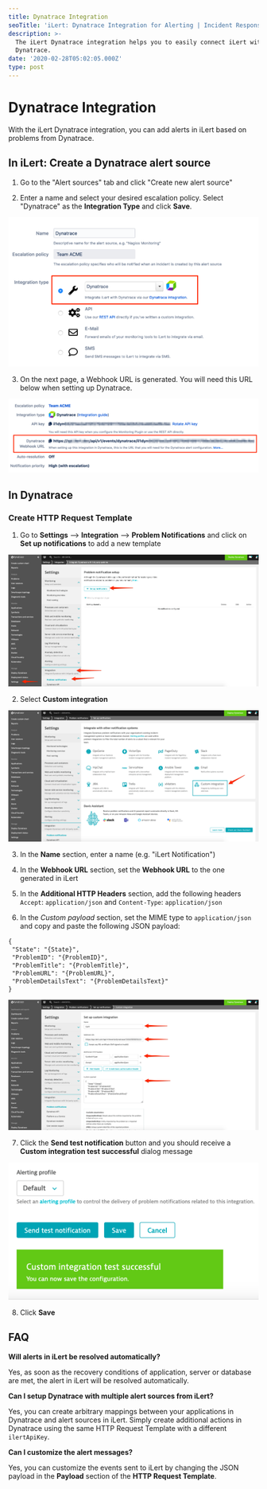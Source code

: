 ```yaml
---
title: Dynatrace Integration
seoTitle: 'iLert: Dynatrace Integration for Alerting | Incident Response | Uptime'
description: >-
  The iLert Dynatrace integration helps you to easily connect iLert with
  Dynatrace.
date: '2020-02-28T05:02:05.000Z'
type: post
---
```


# Dynatrace Integration

With the iLert Dynatrace integration, you can add alerts in iLert based on problems from Dynatrace.

## In iLert: Create a Dynatrace alert source <a id="create-alert-source"></a>

1. Go to the "Alert sources" tab and click "Create new alert source"

2. Enter a name and select your desired escalation policy. Select "Dynatrace" as the **Integration Type** and click **Save**.

![](../.gitbook/assets/dyn5.png)

3. On the next page, a Webhook URL is generated. You will need this URL below when setting up Dynatrace.

![](../.gitbook/assets/dyn6.png)

## In Dynatrace <a id="in-dynatrace"></a>

### Create HTTP Request Template

1. Go to **Settings** --&gt; **Integration** --&gt;  **Problem Notifications** and click on **Set up notifications** to add a new template

![](../.gitbook/assets/dyn1.png)

2. Select **Custom integration** 

![](../.gitbook/assets/dyn2.png)

3. In the **Name** section, enter a name \(e.g. "iLert Notification"\)

4. In the **Webhook URL** section, set the **Webhook URL** to the one generated in iLert

5. In the **Additional HTTP Headers** section, add the following headers `Accept`: `application/json` and `Content-Type`: `application/json`

6. In the _Custom payload_ section, set the MIME type to `application/json` and copy and paste the following JSON payload:

```text
{
 "State": "{State}",
 "ProblemID": "{ProblemID}",
 "ProblemTitle": "{ProblemTitle}",
 "ProblemURL": "{ProblemURL}",
 "ProblemDetailsText": "{ProblemDetailsText}"
}
```

![](../.gitbook/assets/dyn3.png)

7. Click the **Send test notification** button and you should receive a **Custom integration test successful** dialog message

![](../.gitbook/assets/dyn4.png)

8. Click **Save**

## FAQ <a id="faq"></a>

**Will alerts in iLert be resolved automatically?**

Yes, as soon as the recovery conditions of application, server or database are met, the alert in iLert will be resolved automatically.

**Can I setup Dynatrace with multiple alert sources from iLert?**

Yes, you can create arbitrary mappings between your applications in Dynatrace and alert sources in iLert. Simply create additional actions in Dynatrace using the same HTTP Request Template with a different `ilertApiKey`.

**Can I customize the alert messages?**

Yes, you can customize the events sent to iLert by changing the JSON payload in the **Payload** section of the **HTTP Request Template**.

